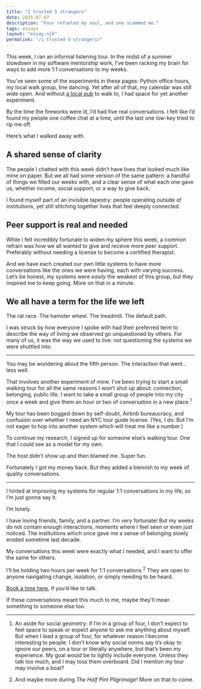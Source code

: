 ```yaml
---
title: "I trusted 5 strangers"
date: 2025-07-07
description: "Four refueled my soul, and one scammed me."
tags: essays
layout: "essay.njk"
permalink: "/i-trusted-5-strangers/"
---
```


This week, I ran an informal listening tour. In the midst of a summer slowdown in my software mentorship work, I’ve been racking my brain for ways to add more 1:1 conversations to my weeks.

You’ve seen some of the experiments in these pages: Python office hours, my local walk group, line dancing. Yet after all of that, my calendar was still wide open. And without [a local pub](https://fromscratchpress.com/third-place-as-first-priority/) to walk to, I had space for yet another experiment.

By the time the fireworks were lit, I’d had five real conversations. I felt like I’d found my people one coffee chat at a time, until the last one low-key tried to rip me off.

Here’s what I walked away with.

## A shared sense of clarity

The people I chatted with this week didn’t have lives that looked much like mine on paper. But we all had some version of the same pattern: a handful of things we filled our weeks with, and a clear sense of what each one gave us, whether income, social support, or a way to give back.

I found myself part of an invisible tapestry: people operating outside of institutions, yet still stitching together lives that feel deeply connected.

## Peer support is real and needed

While I felt incredibly fortunate to widen my sphere this week, a common refrain was how we all wanted to give and receive more peer support. Preferably without needing a license to become a certified therapist.

And we have each created our own little systems to have more conversations like the ones we were having, each with varying success. Let’s be honest, my systems were *easily* the weakest of this group, but they inspired me to keep going. More on that in a minute.

## We all have a term for the life we left

The rat race. The hamster wheel. The treadmill. The default path.

I was struck by how everyone I spoke with had their preferred term to describe the way of living we observed go unquestioned by others. For many of us, it was the way we used to live: not questioning the systems we were shuttled into.

***

You may be wondering about the fifth person. The interaction that went…less well.

That involves another experiment of mine. I’ve been trying to start a small walking tour for all the same reasons I won’t shut up about: connection, belonging, public life. I want to take a small group of people into my city once a week and give them an hour or two of conversation in a new place.<sup>1</sup>

My tour has been bogged down by self-doubt, Airbnb bureaucracy, and confusion over whether I need an NYC tour guide license. (Yes, I do. But I’m not eager to hop into another system which will treat me like a number.)

To continue my research, I signed up for someone else’s walking tour. One that I could see as a model for my own.

The host didn’t show up and then blamed me. Super fun.

Fortunately I got my money back. But they added a blemish to my week of quality conversations.

***

I hinted at improving my systems for regular 1:1 conversations in my life, so I’m just gonna say it.

I’m lonely.

I have loving friends, family, and a partner. I’m very fortunate! But my weeks do not contain enough interactions, moments where I feel seen or even just noticed. The institutions which once gave me a sense of belonging slowly eroded sometime last decade.

My conversations this week were exactly what I needed, and I want to offer the same for others.

I’ll be holding two hours per week for 1:1 conversations.<sup>2</sup> They are open to anyone navigating change, isolation, or simply needing to be heard.

[Book a time here](https://calendly.com/tyler-fromscratch/coffee-chat), if you’d like to talk.

If these conversations meant this much to me, maybe they’ll mean something to someone else too.

***

1. An aside for social geometry: if I’m in a group of four, I don’t expect to feel space to speak or expect anyone to ask me anything about myself. But when I lead a group of four, for whatever reason I become interesting to people. I don’t know why social norms say it’s okay to ignore our peers, on a tour or literally anywhere, but that’s been my experience. My goal would be to lightly include everyone. Unless they talk too much, and I may toss them overboard. Did I mention my tour may involve a boat?

2. And maybe more during _The Half Pint Pilgrimage_! More on that to come.
